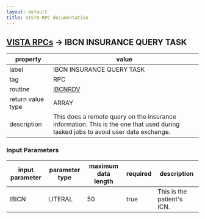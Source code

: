 ```yaml
---
layout: default
title: VISTA RPC documentation
---
```




## [VISTA RPCs](TableOfContent.md) &#8594; IBCN INSURANCE QUERY TASK 

 property | value 
--- | --- 
 label | IBCN INSURANCE QUERY TASK
 tag | RPC
 routine | [IBCNRDV](http://code.osehra.org/dox/Routine_IBCNRDV_source.html)
 return value type | ARRAY
 description | This does a remote query on the insurance information. This is the one that used during tasked jobs to avoid user data exchange.

### Input Parameters

| input parameter | parameter type | maximum data length | required | description | 
| --- | --- | --- | --- | --- | 
| IBICN | LITERAL | 50 | true | This is the patient's ICN. | 